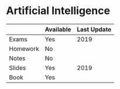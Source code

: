 # Artificial Intelligence 

|   | Available | Last Update |
| ------------- | ------------- | ------------ |
| Exams | Yes | 2019 |
| Homework  | No |  |
| Notes  | No | |
| Slides | Yes | 2019 |
| Book | Yes | |
